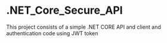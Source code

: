 # .NET_Core_Secure_API
This project consists of a simple .NET CORE API and client and authentication code using JWT token
